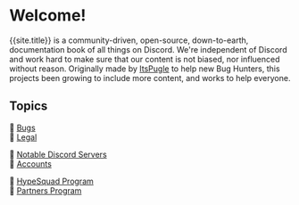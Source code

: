 # Welcome!
{{site.title}} is a community-driven, open-source, down-to-earth, documentation book of all things on Discord. We're independent of Discord and work hard to make sure that our content is not biased, nor influenced without reason. Originally made by [ItsPugle](https://github.com/ItsPugle) to help new Bug Hunters, this projects been growing to include more content, and works to help everyone.

## Topics
:file_folder: [Bugs](bugs)  
:file_folder: [Legal](legal)

:page_facing_up: [Notable Discord Servers](servers)  
:page_facing_up: [Accounts](accounts)

:link: [HypeSquad Program](hypesquad)  
:link: [Partners Program](partners)
